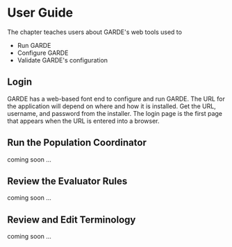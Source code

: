 

# User Guide

The chapter teaches users about GARDE's web tools used to
 - Run GARDE
 - Configure GARDE
 - Validate GARDE's configuration



## Login

GARDE has a web-based font end to configure and run GARDE. The URL for the application will depend on where and
how it is installed. Get the URL, username, and password from the installer. The login page is the first page that
appears when the URL is entered into a browser.

## Run the Population Coordinator

coming soon ...

## Review the Evaluator Rules

coming soon ...

## Review and Edit Terminology

coming soon ...

